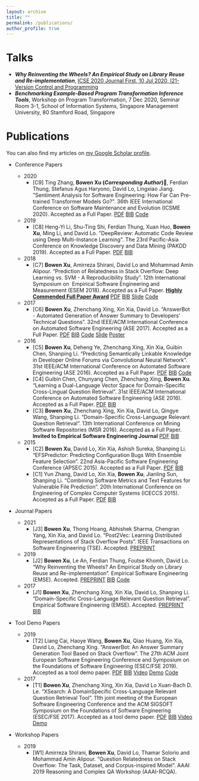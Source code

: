 ```yaml
---
layout: archive
title: ""
permalink: /publications/
author_profile: true
---
```


<!-- {% if author.googlescholar %}
  You can also find my articles on <u><a href="{{author.googlescholar}}">my Google Scholar profile</a>.</u>
{% endif %}

{% include base_path %}

{% for post in site.publications reversed %}
  {% include archive-single.html %}
{% endfor %} -->



# Talks
* **_Why Reinventing the Wheels? An Empirical Study on Library Reuse and Re-implementation_**, [ICSE 2020 Journal First, 10 Jul 2020, I21-Version Control and Programming](https://2020.icse-conferences.org/details/icse-2020-Journal-First/8/Why-Reinventing-the-Wheels-An-Empirical-Study-on-Library-Reuse-and-Re-implementation)
* **_Benchmarking Example-Based Program
Transformation Inference Tools_**, Workshop on Program Transformation, 7 Dec 2020, Seminar Room 3-1, School of Information Systems, Singapore Management University, 80 Stamford Road, Singapore


# Publications

You can also find my articles on [my Google Scholar profile](https://scholar.google.com.sg/citations?user=rxslINgAAAAJ&hl=en).

* Conference Papers
    * 2020
        * [C9] Ting Zhang, **Bowen Xu (_Corresponding Author_)**, Ferdian Thung, Stefanus Agus Haryono, David Lo, Lingxiao Jiang. "Sentiment Analysis for Software Engineering: How Far Can Pre-trained Transformer Models Go?". 36th IEEE International Conference on Software Maintenance and Evolution (ICSME 2020). Accepted as a Full Paper. [PDF](https://maxxbw.github.io/publications/ICSME2020.pdf)  [BIB](https://raw.githubusercontent.com/maxxbw/maxxbw.github.io/master/_publications/ICSME_bib.html) [Code](https://github.com/soarsmu/SA4SE)
    * 2019
        * [C8] Heng-Yi Li, Shu-Ting Shi, Ferdian Thung, Xuan Huo, **Bowen Xu**, Ming Li, and David Lo. "DeepReview: Automatic Code Review using Deep Multi-Instance Learning". The 23rd Pacific-Asia Conference on Knowledge Discovery and Data Mining (PAKDD 2019). Accepted as a Full Paper. [PDF](https://maxxbw.github.io/publications/PAKDD2019.pdf)  [BIB](https://raw.githubusercontent.com/maxxbw/maxxbw.github.io/master/_publications/PAKDD2019_bib.html)
    * 2018
        * [C7] **Bowen Xu**, Amirreza Shirani, David Lo and Mohammad Amin Alipour. “Prediction of Relatedness in Stack Overflow: Deep Learning vs. SVM - A Reproducibility Study”. 12th International Symposium on  Empirical Software Engineering and Measurement (ESEM 2018). Accepted as a Full Paper. **[Highly Commended Full Paper Award](https://maxxbw.github.io/publications/ESEM_highly_commended_full_paper_award.pdf)** [PDF](https://maxxbw.github.io/publications/ESEM2018.pdf)  [BIB](https://raw.githubusercontent.com/maxxbw/maxxbw.github.io/master/_publications/ESEM2018_bib.html) [Slide](https://maxxbw.github.io/publications/ESEM2018-Slide.pdf) [Code](https://github.com/maxxbw/ESEM2018)
    * 2017
        * [C6] **Bowen Xu**, Zhenchang Xing, Xin Xia, David Lo. “AnswerBot - Automated Generation of Answer Summary to Developers’ Technical Questions”. 32nd IEEE/ACM International Conference on Automated Software Engineering (ASE 2017). Accepted as a Full Paper. [PDF](https://maxxbw.github.io/publications/ASE2017.pdf)  [BIB](https://raw.githubusercontent.com/maxxbw/maxxbw.github.io/master/_publications/ASE2017_bib.html) [Code](https://github.com/maxxbw/AnswerBot) [Slide](https://maxxbw.github.io/publications/ASE2017-Slide.pdf) [Poster](https://maxxbw.github.io/publications/ASE2017-Poster.pdf)
    * 2016
        * [C5] **Bowen Xu**, Deheng Ye, Zhenchang Xing, Xin Xia, Guibin Chen, Shanping Li. “Predicting Semantically Linkable Knowledge in Developer Online Forums via Convolutional Neural Network”. 31st IEEE/ACM International Conference on Automated Software Engineering (ASE 2016). Accepted as a Full Paper. [PDF](https://maxxbw.github.io/publications/ASE2016.pdf)  [BIB](https://raw.githubusercontent.com/maxxbw/maxxbw.github.io/master/_publications/ASE2016_bib.html) [Code](https://github.com/maxxbw/ase16-CNN)
        * [C4] Guibin Chen, Chunyang Chen, Zhenchang Xing, **Bowen Xu**. “Learning a Dual-Language Vector Space for Domain-Specific Cross-Lingual Question Retrieval”. 31st IEEE/ACM International Conference on Automated Software Engineering (ASE 2016). Accepted as a Full Paper. [PDF](https://maxxbw.github.io/publications/ASE2016_gbchen.pdf)  [BIB](https://raw.githubusercontent.com/maxxbw/maxxbw.github.io/master/_publications/ASE2016_gbchen_bib.html)
        * [C3] **Bowen Xu**, Zhenchang Xing, Xin Xia, David Lo, Qingye Wang, Shanping Li. “Domain-Specific Cross-Language Relevant Question Retrieval”. 13th International Conference on Mining Software Repositories (MSR 2016). Accepted as a Full Paper. **Invited to Empirical Software Engineering Journal** [PDF](https://maxxbw.github.io/publications/MSR2016.pdf)  [BIB](https://raw.githubusercontent.com/maxxbw/maxxbw.github.io/master/_publications/MSR2016_bib.html)
    * 2015
        - [C2] **Bowen Xu**, David Lo, Xin Xia, Ashish Sureka, Shanping Li. “EFSPredictor: Predicting Configuration Bugs With Ensemble Feature Selection”. 22nd Asia-Pacific Software Engineering Conference (APSEC 2015). Accepted as a Full Paper. [PDF](https://maxxbw.github.io/publications/APSEC2015.pdf)  [BIB](https://raw.githubusercontent.com/maxxbw/maxxbw.github.io/master/_publications/APSEC2015_bib.html)
        - [C1] Yun Zhang, David Lo, Xin Xia, **Bowen Xu**, Jianling Sun, Shanping Li. “Combining Software Metrics and Text Features for Vulnerable File Prediction”. 20th International Conference on Engineering of Complex Computer Systems (ICECCS 2015). Accepted as a Full Paper. [PDF](https://maxxbw.github.io/publications/ICECCS2015.pdf)  [BIB](https://raw.githubusercontent.com/maxxbw/maxxbw.github.io/master/_publications/ICECCS2015_bib.html)
        
* Journal Papers
    * 2021
        * [J3] **Bowen Xu**, Thong Hoang, Abhishek Sharma, Chengran Yang, Xin Xia, and David Lo. “Post2Vec: Learning Distributed Representations of Stack Overflow Posts”. IEEE Transactions on Software Engineering (TSE). Accepted. [PREPRINT](https://maxxbw.github.io/publications/TSE21_Post2Vec_preprint.pdf)
    * 2019
        * [J2] **Bowen Xu**, Le An, Ferdian Thung, Foutse Khomh, David Lo. “Why Reinventing the Wheels? An Empirical Study on Library Reuse and Re-implementation”. Empirical Software Engineering (EMSE). Accepted. [PREPRINT](https://maxxbw.github.io/publications/EMSE2019.pdf)  [BIB](https://raw.githubusercontent.com/maxxbw/maxxbw.github.io/master/_publications/EMSE2019_bib.html) [Code](https://github.com/maxxbw/reuse_reimpl) 
    * 2017
        * [J1] **Bowen Xu**, Zhenchang Xing, Xin Xia, David Lo, Shanping Li. “Domain-Specific Cross-Language Relevant Question Retrieval”. Empirical Software Engineering (EMSE). Accepted. [PREPRINT](https://maxxbw.github.io/publications/EMSE2017.pdf)  [BIB](https://raw.githubusercontent.com/maxxbw/maxxbw.github.io/master/_publications/EMSE2017_bib.html)

* Tool Demo Papers
    * 2019
        * [T2] Liang Cai, Haoye Wang, **Bowen Xu**, Qiao Huang, Xin Xia, David Lo, Zhenchang Xing. “AnswerBot: An Answer Summary Generation Tool Based on Stack Overflow”. The 27th ACM Joint European Software Engineering Conference and Symposium on the Foundations of Software Engineering (ESEC/FSE 2019). Accepted as a tool demo paper. [PDF](https://maxxbw.github.io/publications/FSE2019_Tool.pdf)  [BIB](https://raw.githubusercontent.com/maxxbw/maxxbw.github.io/master/_publications/FSE2019_Tool_bib.html) [Video](https://youtu.be/EfHp_Cbeg2w) [Demo](http://answerbot.se-research.org) [Code]([Code](https://github.com/maxxbw/AnswerBot))
    * 2017
        * [T1] **Bowen Xu**, Zhenchang Xing, Xin Xia, David Lo Xuan-Bach D. Le. “XSearch: A DomainSpecific Cross-Language Relevant Question Retrieval Tool”. 11th joint meeting of the European Software Engineering Conference and the ACM SIGSOFT Symposium on the Foundations of Software Engineering (ESEC/FSE 2017). Accepted as a tool demo paper. [PDF](https://maxxbw.github.io/publications/FSE2017_Tool.pdf)  [BIB](https://raw.githubusercontent.com/maxxbw/maxxbw.github.io/master/_publications/FSE2017_Tool_bib.html) [Video](https://youtu.be/GP3avNER0Os) [Demo](http://67.230.191.128:8080/XSearch)


* Workshop Papers
    * 2019
        * [W1] Amirreza Shirani, **Bowen Xu**, David Lo, Thamar Solorio and Mohammad Amin Alipour. “Question Relatedness on Stack Overflow: The Task, Dataset, and Corpus-inspired Model”. AAAI 2019 Reasoning and Complex QA Workshop (AAAI-RCQA).
